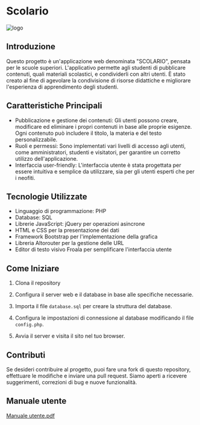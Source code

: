 # Scolario

![logo](https://github.com/alessandromasone/Scolario/assets/102250754/74c753dc-d208-4eb4-92b5-85fdae588be9)


## Introduzione

Questo progetto è un'applicazione web denominata "SCOLARIO", pensata per le scuole superiori. L'applicativo permette agli studenti di pubblicare contenuti, quali materiali scolastici, e condividerli con altri utenti. È stato creato al fine di agevolare la condivisione di risorse didattiche e migliorare l'esperienza di apprendimento degli studenti.

## Caratteristiche Principali

- Pubblicazione e gestione dei contenuti: Gli utenti possono creare, modificare ed eliminare i propri contenuti in base alle proprie esigenze. Ogni contenuto può includere il titolo, la materia e del testo personalizzabile.
- Ruoli e permessi: Sono implementati vari livelli di accesso agli utenti, come amministratori, studenti e visitatori, per garantire un corretto utilizzo dell'applicazione.
- Interfaccia user-friendly: L'interfaccia utente è stata progettata per essere intuitiva e semplice da utilizzare, sia per gli utenti esperti che per i neofiti.

## Tecnologie Utilizzate

- Linguaggio di programmazione: PHP
- Database: SQL
- Librerie JavaScript: jQuery per operazioni asincrone
- HTML e CSS per la presentazione dei dati
- Framework Bootstrap per l'implementazione della grafica
- Libreria Altorouter per la gestione delle URL
- Editor di testo visivo Froala per semplificare l'interfaccia utente

## Come Iniziare

1. Clona il repository

2. Configura il server web e il database in base alle specifiche necessarie.

3. Importa il file `database.sql` per creare la struttura del database.

4. Configura le impostazioni di connessione al database modificando il file `config.php`.

5. Avvia il server e visita il sito nel tuo browser.

## Contributi

Se desideri contribuire al progetto, puoi fare una fork di questo repository, effettuare le modifiche e inviare una pull request. Siamo aperti a ricevere suggerimenti, correzioni di bug e nuove funzionalità.

## Manuale utente

[Manuale utente.pdf](https://github.com/alessandromasone/Scolario/files/12081618/Manuale.utente.pdf)
